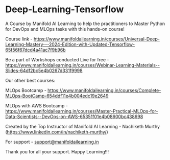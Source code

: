 # Deep-Learning-Tensorflow
A Course by Manifold AI Learning to help the practitioners to Master Python for DevOps and MLOps tasks with this hands-on course!

Course link - https://www.manifoldailearning.in/courses/Universal-Deep-Learning-Mastery---2024-Edition-with-Updated-Tensorflow-65f56f67dcd4a41ac7f9b96b

Be a part of Workshops conducted Live for free - 
https://www.manifoldailearning.in/courses/Webinar-Learning-Materials--Slides-64df2bc5e4b0267d331f9998


Our other best courses:

MLOps Bootcamp - https://www.manifoldailearning.in/courses/Complete-MLOps-BootCamp-654ddf11e4b004edc19e2649

MLOps with AWS Bootcamp - 
https://www.manifoldailearning.in/courses/Master-Practical-MLOps-for-Data-Scientists--DevOps-on-AWS-65351f01e4b08600bc438698


Created by the Top Instructor of Manifold AI Learning - Nachiketh Murthy (https://www.linkedin.com/in/nachiketh-murthy/)

For support - support@manifoldailearning.in

Thank you for all your support. Happy Learning!!!